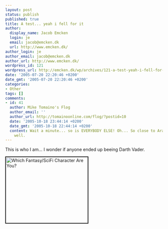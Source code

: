 ```yaml
---
layout: post
status: publish
published: true
title: A test... yeah i fell for it
author:
  display_name: Jacob Emcken
  login: je
  email: jacob@emcken.dk
  url: http://www.emcken.dk/
author_login: je
author_email: jacob@emcken.dk
author_url: http://www.emcken.dk/
wordpress_id: 121
wordpress_url: http://emcken.dk/wp/archives/121-a-test-yeah-i-fell-for-it.html
date: '2005-07-20 22:20:46 +0200'
date_gmt: '2005-07-20 22:20:46 +0200'
categories:
- Other
tags: []
comments:
- id: 41
  author: Mike Tomaino's Flog
  author_email: ''
  author_url: http://tomainoonline.com/flog/?postid=10
  date: '2005-10-18 23:44:14 +0200'
  date_gmt: '2005-10-18 22:44:14 +0200'
  content: Wait a minute... so is EVERYBODY ELSE! Oh... So close to Aragorn or Yoda.  Oh
    well.
---
```

This is who I am... I wonder if anyone ended up beeing Darth Vader.

<a href="https://www.tk421.net/character/"><img src="https://www.tk421.net/ character/samwise.jpg" width="262" height="211" border="2" alt="Which Fantasy/SciFi Character Are You?" /></a>


